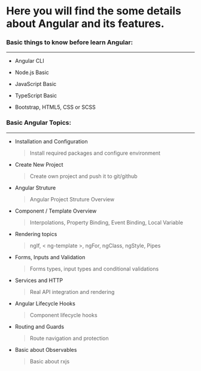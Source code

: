 # Here you will find the some details about Angular and its features.


### Basic things to know before learn Angular:

---

- Angular CLI

- Node.js Basic

- JavaScript Basic

- TypeScript Basic

- Bootstrap, HTML5, CSS or SCSS

### Basic Angular Topics:

---

- Installation and Configuration

    > Install required packages and configure environment

- Create New Project

    > Create own project and push it to git/github

- Angular Struture

    > Angular Project Struture Overview

- Component / Template Overview

    > Interpolations, Property Binding, Event Binding, Local Variable
    
- Rendering topics

    > ngIf, &lt; ng-template &gt;, ngFor, ngClass, ngStyle, Pipes

- Forms, Inputs and Validation

    > Forms types, input types and conditional validations

- Services and HTTP

    > Real API integration and rendering

- Angular Lifecycle Hooks

    > Component lifecycle hooks

- Routing and Guards

    > Route navigation and protection

- Basic about Observables

    > Basic about rxjs
